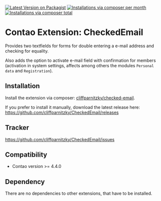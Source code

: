 [![Latest Version on Packagist](http://img.shields.io/packagist/v/cliffparnitzky/checked-email.svg?style=flat)](https://packagist.org/packages/cliffparnitzky/checked-email)
[![Installations via composer per month](http://img.shields.io/packagist/dm/cliffparnitzky/checked-email.svg?style=flat)](https://packagist.org/packages/cliffparnitzky/checked-email)
[![Installations via composer total](http://img.shields.io/packagist/dt/cliffparnitzky/checked-email.svg?style=flat)](https://packagist.org/packages/cliffparnitzky/checked-email)

Contao Extension: CheckedEmail
==============================

Provides two textfields for forms for double entering a e-mail address and checking for equality.

Also adds the option to activate e-mail field with confirmation for members (activation in system settings, affects among others the modules `Personal data` and `Registration`).


Installation
------------

Install the extension via composer: [cliffparnitzky/checked-email](https://packagist.org/packages/cliffparnitzky/checked-email).

If you prefer to install it manually, download the latest release here: https://github.com/cliffparnitzky/CheckedEmail/releases


Tracker
-------

https://github.com/cliffparnitzky/CheckedEmail/issues


Compatibility
-------------

- Contao version >= 4.4.0


Dependency
----------

There are no dependencies to other extensions, that have to be installed.
